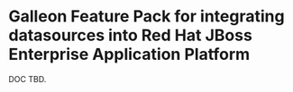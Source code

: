 Galleon Feature Pack for integrating datasources into Red Hat JBoss Enterprise Application Platform 
============================================================

DOC TBD.
